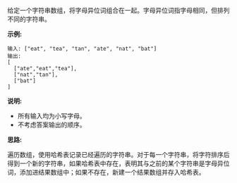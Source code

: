 给定一个字符串数组，将字母异位词组合在一起。字母异位词指字母相同，但排列不同的字符串。

**示例:**

```
输入: ["eat", "tea", "tan", "ate", "nat", "bat"]
输出:
[
  ["ate","eat","tea"],
  ["nat","tan"],
  ["bat"]
]
```

**说明:**

- 所有输入均为小写字母。
- 不考虑答案输出的顺序。

**思路:**

遍历数组，使用哈希表记录已经遍历的字符串。对于每一个字符串，将字符排序后得到一个新的字符串，如果哈希表中存在，表明其与之前的某个字符串是字母异位词，添加进结果数组中；如果不存在，新建一个结果数组并存入哈希表。
